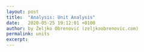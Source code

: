 ```yaml
---
layout: post
title:  "Analysis: Unit Analysis"
date:   2020-05-25 19:12:01 +0100
author: by Željko Obrenović (zeljkoobrenovic.com)
permalink: units
excerpt:
---
```



